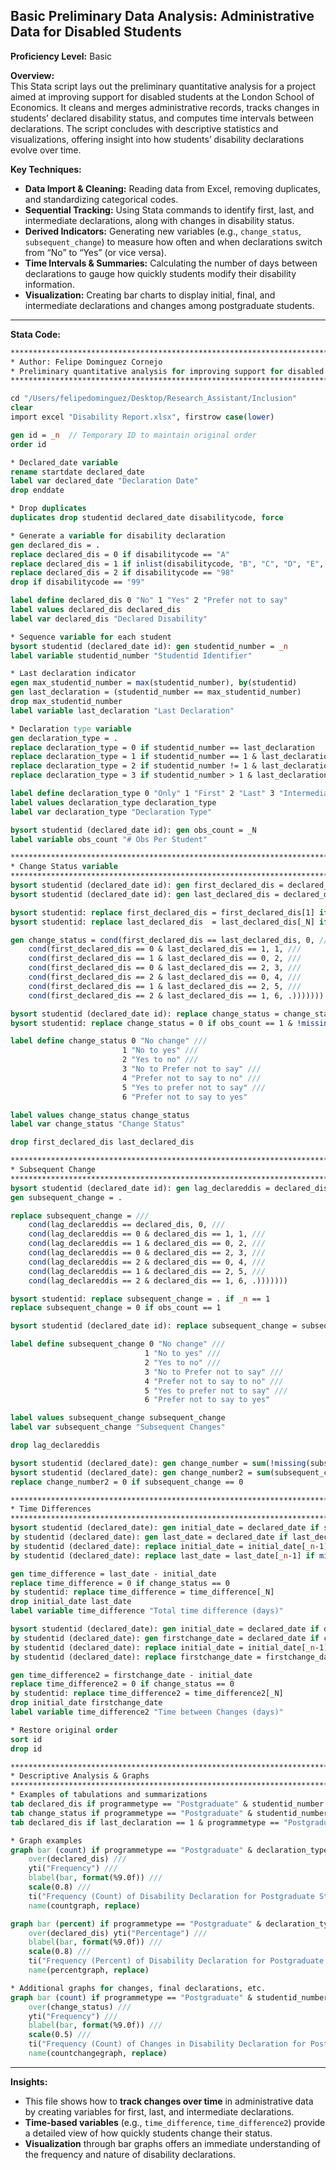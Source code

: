 
## Basic Preliminary Data Analysis: Administrative Data for Disabled Students

**Proficiency Level:** Basic

**Overview:**  
This Stata script lays out the preliminary quantitative analysis for a project aimed at improving support for disabled students at the London School of Economics. It cleans and merges administrative records, tracks changes in students’ declared disability status, and computes time intervals between declarations. The script concludes with descriptive statistics and visualizations, offering insight into how students’ disability declarations evolve over time.

**Key Techniques:**
- **Data Import & Cleaning:** Reading data from Excel, removing duplicates, and standardizing categorical codes.  
- **Sequential Tracking:** Using Stata commands to identify first, last, and intermediate declarations, along with changes in disability status.  
- **Derived Indicators:** Generating new variables (e.g., `change_status`, `subsequent_change`) to measure how often and when declarations switch from “No” to “Yes” (or vice versa).  
- **Time Intervals & Summaries:** Calculating the number of days between declarations to gauge how quickly students modify their disability information.  
- **Visualization:** Creating bar charts to display initial, final, and intermediate declarations and changes among postgraduate students.

---

**Stata Code:**

```stata
****************************************************************************************************************************************
* Author: Felipe Dominguez Cornejo
* Preliminary quantitative analysis for improving support for disabled students at the LSE
****************************************************************************************************************************************

cd "/Users/felipedominguez/Desktop/Research_Assistant/Inclusion"
clear
import excel "Disability Report.xlsx", firstrow case(lower)

gen id = _n  // Temporary ID to maintain original order
order id

* Declared_date variable
rename startdate declared_date
label var declared_date "Declaration Date"
drop enddate

* Drop duplicates
duplicates drop studentid declared_date disabilitycode, force

* Generate a variable for disability declaration
gen declared_dis = .
replace declared_dis = 0 if disabilitycode == "A"
replace declared_dis = 1 if inlist(disabilitycode, "B", "C", "D", "E", "F", "G", "H", "I", "K")
replace declared_dis = 2 if disabilitycode == "98"
drop if disabilitycode == "99"

label define declared_dis 0 "No" 1 "Yes" 2 "Prefer not to say"
label values declared_dis declared_dis
label var declared_dis "Declared Disability"

* Sequence variable for each student
bysort studentid (declared_date id): gen studentid_number = _n
label variable studentid_number "Studentid Identifier"

* Last declaration indicator
egen max_studentid_number = max(studentid_number), by(studentid)
gen last_declaration = (studentid_number == max_studentid_number)
drop max_studentid_number
label variable last_declaration "Last Declaration"

* Declaration type variable
gen declaration_type = . 
replace declaration_type = 0 if studentid_number == last_declaration
replace declaration_type = 1 if studentid_number == 1 & last_declaration != 1
replace declaration_type = 2 if studentid_number != 1 & last_declaration == 1
replace declaration_type = 3 if studentid_number > 1 & last_declaration != 1

label define declaration_type 0 "Only" 1 "First" 2 "Last" 3 "Intermediate"
label values declaration_type declaration_type
label var declaration_type "Declaration Type"

bysort studentid (declared_date id): gen obs_count = _N
label variable obs_count "# Obs Per Student"

*********************************************************************************
* Change Status variable
*********************************************************************************
bysort studentid (declared_date id): gen first_declared_dis = declared_dis if declaration_type == 1
bysort studentid (declared_date id): gen last_declared_dis = declared_dis if declaration_type == 2

bysort studentid: replace first_declared_dis = first_declared_dis[1] if missing(first_declared_dis)
bysort studentid: replace last_declared_dis  = last_declared_dis[_N] if missing(last_declared_dis)

gen change_status = cond(first_declared_dis == last_declared_dis, 0, ///
    cond(first_declared_dis == 0 & last_declared_dis == 1, 1, ///
    cond(first_declared_dis == 1 & last_declared_dis == 0, 2, ///
    cond(first_declared_dis == 0 & last_declared_dis == 2, 3, ///
    cond(first_declared_dis == 2 & last_declared_dis == 0, 4, ///
    cond(first_declared_dis == 1 & last_declared_dis == 2, 5, ///
    cond(first_declared_dis == 2 & last_declared_dis == 1, 6, .)))))))

bysort studentid (declared_date id): replace change_status = change_status[1] if missing(change_status)
bysort studentid: replace change_status = 0 if obs_count == 1 & !missing(declared_dis)

label define change_status 0 "No change" ///
                         1 "No to yes" ///
                         2 "Yes to no" ///
                         3 "No to Prefer not to say" ///
                         4 "Prefer not to say to no" ///
                         5 "Yes to prefer not to say" ///
                         6 "Prefer not to say to yes"

label values change_status change_status
label var change_status "Change Status"

drop first_declared_dis last_declared_dis

*********************************************************************************
* Subsequent Change
*********************************************************************************
bysort studentid (declared_date id): gen lag_declareddis = declared_dis[_n-1]
gen subsequent_change = .

replace subsequent_change = ///
    cond(lag_declareddis == declared_dis, 0, ///
    cond(lag_declareddis == 0 & declared_dis == 1, 1, ///
    cond(lag_declareddis == 1 & declared_dis == 0, 2, ///
    cond(lag_declareddis == 0 & declared_dis == 2, 3, ///
    cond(lag_declareddis == 2 & declared_dis == 0, 4, ///
    cond(lag_declareddis == 1 & declared_dis == 2, 5, ///
    cond(lag_declareddis == 2 & declared_dis == 1, 6, .)))))))

bysort studentid: replace subsequent_change = . if _n == 1
replace subsequent_change = 0 if obs_count == 1

bysort studentid (declared_date id): replace subsequent_change = subsequent_change[_n-1] if missing(subsequent_change)

label define subsequent_change 0 "No change" ///
                              1 "No to yes" ///
                              2 "Yes to no" ///
                              3 "No to Prefer not to say" ///
                              4 "Prefer not to say to no" ///
                              5 "Yes to prefer not to say" ///
                              6 "Prefer not to say to yes"

label values subsequent_change subsequent_change
label var subsequent_change "Subsequent Changes"

drop lag_declareddis

bysort studentid (declared_date): gen change_number = sum(!missing(subsequent_change))
bysort studentid (declared_date): gen change_number2 = sum(subsequent_change != 0 & !missing(subsequent_change))
replace change_number2 = 0 if subsequent_change == 0

*********************************************************************************
* Time Differences
*********************************************************************************
bysort studentid (declared_date): gen initial_date = declared_date if studentid_number == 1
by studentid (declared_date): gen last_date = declared_date if last_declaration == 1
by studentid (declared_date): replace initial_date = initial_date[_n-1] if missing(initial_date)
by studentid (declared_date): replace last_date = last_date[_n-1] if missing(last_date)

gen time_difference = last_date - initial_date
replace time_difference = 0 if change_status == 0
by studentid: replace time_difference = time_difference[_N]
drop initial_date last_date
label variable time_difference "Total time difference (days)"

bysort studentid (declared_date): gen initial_date = declared_date if declaration_type == 1
by studentid (declared_date): gen firstchange_date = declared_date if change_number == 1
by studentid (declared_date): replace initial_date = initial_date[_n-1] if missing(initial_date)
by studentid (declared_date): replace firstchange_date = firstchange_date[_n-1] if missing(firstchange_date)

gen time_difference2 = firstchange_date - initial_date
replace time_difference2 = 0 if change_status == 0
by studentid: replace time_difference2 = time_difference2[_N]
drop initial_date firstchange_date
label variable time_difference2 "Time between Changes (days)"

* Restore original order
sort id
drop id

*********************************************************************************
* Descriptive Analysis & Graphs
*********************************************************************************
* Examples of tabulations and summarizations
tab declared_dis if programmetype == "Postgraduate" & studentid_number == 1
tab change_status if programmetype == "Postgraduate" & studentid_number == 1 & change_status != 0
tab declared_dis if last_declaration == 1 & programmetype == "Postgraduate"

* Graph examples
graph bar (count) if programmetype == "Postgraduate" & declaration_type <= 1, ///
    over(declared_dis) ///
    yti("Frequency") ///
    blabel(bar, format(%9.0f)) ///
    scale(0.8) ///
    ti("Frequency (Count) of Disability Declaration for Postgraduate Students") ///
    name(countgraph, replace)

graph bar (percent) if programmetype == "Postgraduate" & declaration_type <= 1, ///
    over(declared_dis) yti("Percentage") ///
    blabel(bar, format(%9.0f)) ///
    scale(0.8) ///
    ti("Frequency (Percent) of Disability Declaration for Postgraduate Students") ///
    name(percentgraph, replace)

* Additional graphs for changes, final declarations, etc.
graph bar (count) if programmetype == "Postgraduate" & studentid_number ==1 & change_status != 0, ///
    over(change_status) ///
    yti("Frequency") ///
    blabel(bar, format(%9.0f)) ///
    scale(0.5) ///
    ti("Frequency (Count) of Changes in Disability Declaration for Postgraduate Students") ///
    name(countchangegraph, replace)
```

---

**Insights:**  
- This file shows how to **track changes over time** in administrative data by creating variables for first, last, and intermediate declarations.  
- **Time-based variables** (e.g., `time_difference`, `time_difference2`) provide a detailed view of how quickly students change their status.  
- **Visualization** through bar graphs offers an immediate understanding of the frequency and nature of disability declarations.  
